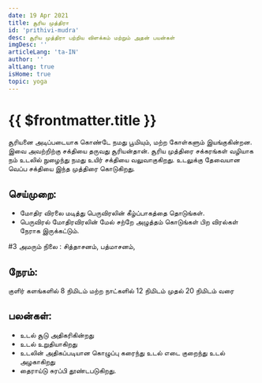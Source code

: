 ```yaml
---
date: 19 Apr 2021
title: சூரிய முத்திரா
id: 'prithivi-mudra'
desc: சூரிய முத்திரா பற்றிய விளக்கம் மற்றும் அதன் பயன்கள்
imgDesc: ''
articleLang: 'ta-IN'
author: ''
altLang: true
isHome: true
topic: yoga
---
```


<altLang />

# {{ $frontmatter.title }}

சூரியனை அடிப்படையாக கொண்டே நமது பூமியும், மற்ற கோள்களும் இயங்குகின்றன. இவை அவற்றிற்கு சக்தியை தருவது சூரியன்தான். சூரிய முத்திரை சக்கரங்கள் வழியாக நம் உடலில் நுழைந்து நமது உயிர் சக்தியை வலுவாகுகிறது. உடலுக்கு தேவையான வெப்ப சக்தியை இந்த முத்திரை கொடுகிறது.

## செய்முறை:
 - மோதிர விரலை மடித்து பெருவிரலின் கீழ்ப்பாகத்தை தொடுங்கள். 
 - பெருவிரல் மோதிரவிரலின் மேல் சற்றே அழுத்தம் கொடுங்கள் பிற விரல்கள் நேராக இருக்கட்டும்.

#3 அமரும் நிலை :
சித்தாசனம், பத்மாசனம், 

## நேரம்:
குளிர் களங்களில் 8  நிமிடம்
மற்ற நாட்களில் 12 நிமிடம் முதல் 20  நிமிடம் வரை

## பலன்கள்:
 - உடல் சூடு அதிகரிகின்றது
 - உடல் உறுதியாகிறது
 - உடலின் அதிகப்படியான கொழுப்பு கரைந்து உடல் எடை குறைந்து உடல் அழகாகிறது
 - தைராய்டு சுரப்பி தூண்டபடுகிறது.
    